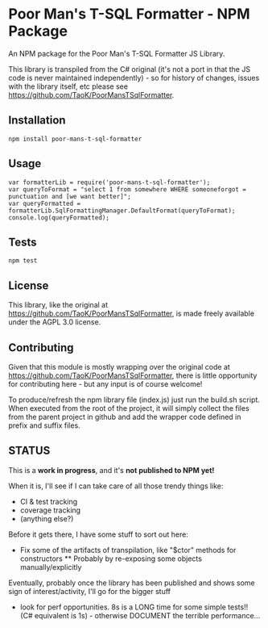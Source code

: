 # Poor Man's T-SQL Formatter - NPM Package

An NPM package for the Poor Man's T-SQL Formatter JS Library.

This library is transpiled from the C# original (it's not a port in that 
the JS code is never maintained independently) - so for history of changes, 
issues with the library itself, etc please see https://github.com/TaoK/PoorMansTSqlFormatter.

## Installation

 `npm install poor-mans-t-sql-formatter`

## Usage

```
var formatterLib = require('poor-mans-t-sql-formatter');
var queryToFormat = "select 1 from somewhere WHERE someoneforgot = punctuation and [we want better]";
var queryFormatted = formatterLib.SqlFormattingManager.DefaultFormat(queryToFormat);
console.log(queryFormatted);
```

## Tests

 `npm test`

## License

This library, like the original at https://github.com/TaoK/PoorMansTSqlFormatter, is 
made freely available under the AGPL 3.0 license.

## Contributing

Given that this module is mostly wrapping over the original code at 
https://github.com/TaoK/PoorMansTSqlFormatter, there is little opportunity for 
contributing here - but any input is of course welcome!

To produce/refresh the npm library file (index.js) just run the build.sh script.
When executed from the root of the project, it will simply collect the files from 
the parent project in github and add the wrapper code defined in prefix and suffix 
files.

## STATUS

This is a **work in progress**, and it's **not published to NPM yet!**

When it is, I'll see if I can take care of all those trendy things like:
* CI & test tracking
* coverage tracking
* (anything else?)

Before it gets there, I have some stuff to sort out here:
* Fix some of the artifacts of transpilation, like "$ctor" methods for constructors
** Probably by re-exposing some objects manually/explicitly

Eventually, probably once the library has been published and shows some sign of interest/activity, I'll go for the bigger stuff
* look for perf opportunities. 8s is a LONG time for some simple tests!! (C# equivalent is 1s) - otherwise DOCUMENT the terrible performance...

